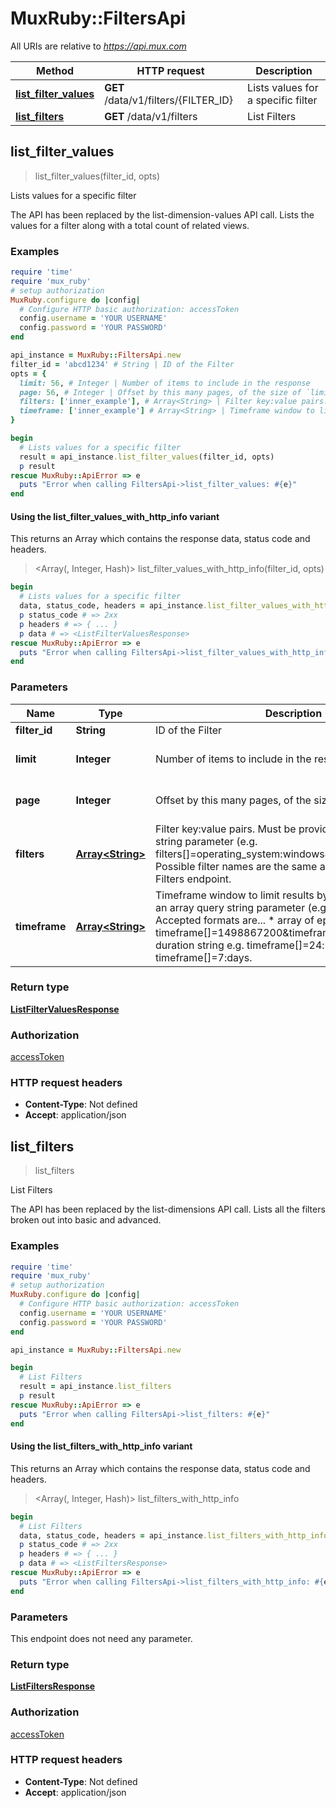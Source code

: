 # MuxRuby::FiltersApi

All URIs are relative to *https://api.mux.com*

| Method | HTTP request | Description |
| ------ | ------------ | ----------- |
| [**list_filter_values**](FiltersApi.md#list_filter_values) | **GET** /data/v1/filters/{FILTER_ID} | Lists values for a specific filter |
| [**list_filters**](FiltersApi.md#list_filters) | **GET** /data/v1/filters | List Filters |


## list_filter_values

> <ListFilterValuesResponse> list_filter_values(filter_id, opts)

Lists values for a specific filter

The API has been replaced by the list-dimension-values API call.  Lists the values for a filter along with a total count of related views. 

### Examples

```ruby
require 'time'
require 'mux_ruby'
# setup authorization
MuxRuby.configure do |config|
  # Configure HTTP basic authorization: accessToken
  config.username = 'YOUR USERNAME'
  config.password = 'YOUR PASSWORD'
end

api_instance = MuxRuby::FiltersApi.new
filter_id = 'abcd1234' # String | ID of the Filter
opts = {
  limit: 56, # Integer | Number of items to include in the response
  page: 56, # Integer | Offset by this many pages, of the size of `limit`
  filters: ['inner_example'], # Array<String> | Filter key:value pairs. Must be provided as an array query string parameter (e.g. filters[]=operating_system:windows&filters[]=country:US). Possible filter names are the same as returned by the List Filters endpoint. 
  timeframe: ['inner_example'] # Array<String> | Timeframe window to limit results by. Must be provided as an array query string parameter (e.g. timeframe[]=). Accepted formats are...   * array of epoch timestamps e.g. timeframe[]=1498867200&timeframe[]=1498953600   * duration string e.g. timeframe[]=24:hours or timeframe[]=7:days. 
}

begin
  # Lists values for a specific filter
  result = api_instance.list_filter_values(filter_id, opts)
  p result
rescue MuxRuby::ApiError => e
  puts "Error when calling FiltersApi->list_filter_values: #{e}"
end
```

#### Using the list_filter_values_with_http_info variant

This returns an Array which contains the response data, status code and headers.

> <Array(<ListFilterValuesResponse>, Integer, Hash)> list_filter_values_with_http_info(filter_id, opts)

```ruby
begin
  # Lists values for a specific filter
  data, status_code, headers = api_instance.list_filter_values_with_http_info(filter_id, opts)
  p status_code # => 2xx
  p headers # => { ... }
  p data # => <ListFilterValuesResponse>
rescue MuxRuby::ApiError => e
  puts "Error when calling FiltersApi->list_filter_values_with_http_info: #{e}"
end
```

### Parameters

| Name | Type | Description | Notes |
| ---- | ---- | ----------- | ----- |
| **filter_id** | **String** | ID of the Filter |  |
| **limit** | **Integer** | Number of items to include in the response | [optional][default to 25] |
| **page** | **Integer** | Offset by this many pages, of the size of &#x60;limit&#x60; | [optional][default to 1] |
| **filters** | [**Array&lt;String&gt;**](String.md) | Filter key:value pairs. Must be provided as an array query string parameter (e.g. filters[]&#x3D;operating_system:windows&amp;filters[]&#x3D;country:US). Possible filter names are the same as returned by the List Filters endpoint.  | [optional] |
| **timeframe** | [**Array&lt;String&gt;**](String.md) | Timeframe window to limit results by. Must be provided as an array query string parameter (e.g. timeframe[]&#x3D;). Accepted formats are...   * array of epoch timestamps e.g. timeframe[]&#x3D;1498867200&amp;timeframe[]&#x3D;1498953600   * duration string e.g. timeframe[]&#x3D;24:hours or timeframe[]&#x3D;7:days.  | [optional] |

### Return type

[**ListFilterValuesResponse**](ListFilterValuesResponse.md)

### Authorization

[accessToken](../README.md#accessToken)

### HTTP request headers

- **Content-Type**: Not defined
- **Accept**: application/json


## list_filters

> <ListFiltersResponse> list_filters

List Filters

The API has been replaced by the list-dimensions API call.  Lists all the filters broken out into basic and advanced. 

### Examples

```ruby
require 'time'
require 'mux_ruby'
# setup authorization
MuxRuby.configure do |config|
  # Configure HTTP basic authorization: accessToken
  config.username = 'YOUR USERNAME'
  config.password = 'YOUR PASSWORD'
end

api_instance = MuxRuby::FiltersApi.new

begin
  # List Filters
  result = api_instance.list_filters
  p result
rescue MuxRuby::ApiError => e
  puts "Error when calling FiltersApi->list_filters: #{e}"
end
```

#### Using the list_filters_with_http_info variant

This returns an Array which contains the response data, status code and headers.

> <Array(<ListFiltersResponse>, Integer, Hash)> list_filters_with_http_info

```ruby
begin
  # List Filters
  data, status_code, headers = api_instance.list_filters_with_http_info
  p status_code # => 2xx
  p headers # => { ... }
  p data # => <ListFiltersResponse>
rescue MuxRuby::ApiError => e
  puts "Error when calling FiltersApi->list_filters_with_http_info: #{e}"
end
```

### Parameters

This endpoint does not need any parameter.

### Return type

[**ListFiltersResponse**](ListFiltersResponse.md)

### Authorization

[accessToken](../README.md#accessToken)

### HTTP request headers

- **Content-Type**: Not defined
- **Accept**: application/json


